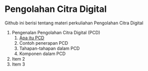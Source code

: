 # Pengolahan Citra Digital
Github ini berisi tentang materi perkuliahan Pengolahan Citra Digital

1. Pengenalan Pengolahan Citra Digital (PCD)
   1. [Apa itu PCD](Pertemuan%201/apa%20itu%20pcd.md)
   1. Contoh penerapan PCD
   1. Tahapan-tahapan dalam PCD
   1. Komponen dalam PCD
1. Item 2
1. Item 3
